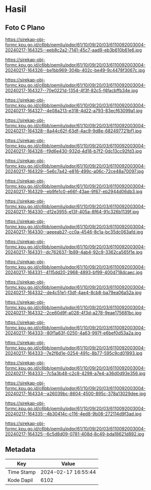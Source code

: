 # Hasil

## Foto C Plano

https://sirekap-obj-formc.kpu.go.id/c6bb/pemilu/pdpr/61/10/09/20/03/6110092003004-20240217-164325--eeb8c2a2-7141-45c7-aad9-eb3b610b61e6.jpg

https://sirekap-obj-formc.kpu.go.id/c6bb/pemilu/pdpr/61/10/09/20/03/6110092003004-20240217-164326--be1bb969-304b-402c-be49-9c4478f3067c.jpg

https://sirekap-obj-formc.kpu.go.id/c6bb/pemilu/pdpr/61/10/09/20/03/6110092003004-20240217-164327--70e0221d-1354-4f3f-82c5-f4facbffb34e.jpg

https://sirekap-obj-formc.kpu.go.id/c6bb/pemilu/pdpr/61/10/09/20/03/6110092003004-20240217-164327--4e08a213-e318-4d22-a793-83ecf63099a1.jpg

https://sirekap-obj-formc.kpu.go.id/c6bb/pemilu/pdpr/61/10/09/20/03/6110092003004-20240217-164328--8a44c62f-63df-4ac9-9d8e-682497721bf1.jpg

https://sirekap-obj-formc.kpu.go.id/c6bb/pemilu/pdpr/61/10/09/20/03/6110092003004-20240217-164328--f9d6e430-932d-4d18-b7f2-0dc13cc92fd3.jpg

https://sirekap-obj-formc.kpu.go.id/c6bb/pemilu/pdpr/61/10/09/20/03/6110092003004-20240217-164329--5e6c7a42-e816-499c-a06c-72ce48a70097.jpg

https://sirekap-obj-formc.kpu.go.id/c6bb/pemilu/pdpr/61/10/09/20/03/6110092003004-20240217-164329--eb9fe1c0-e66f-43ae-9f67-eb2944d06db3.jpg

https://sirekap-obj-formc.kpu.go.id/c6bb/pemilu/pdpr/61/10/09/20/03/6110092003004-20240217-164330--d12e3955-e13f-405a-8f64-91c326b1139f.jpg

https://sirekap-obj-formc.kpu.go.id/c6bb/pemilu/pdpr/61/10/09/20/03/6110092003004-20240217-164330--aeeeab27-cc0a-4546-8c1a-bc35dc063afd.jpg

https://sirekap-obj-formc.kpu.go.id/c6bb/pemilu/pdpr/61/10/09/20/03/6110092003004-20240217-164331--dc762637-1b89-4ab4-92c9-3362ca565f1e.jpg

https://sirekap-obj-formc.kpu.go.id/c6bb/pemilu/pdpr/61/10/09/20/03/6110092003004-20240217-164331--4115dd20-2968-4893-bf99-400d718dcaec.jpg

https://sirekap-obj-formc.kpu.go.id/c6bb/pemilu/pdpr/61/10/09/20/03/6110092003004-20240217-164332--de4c51e1-f3df-4ae4-8cb8-ba79ea06a52a.jpg

https://sirekap-obj-formc.kpu.go.id/c6bb/pemilu/pdpr/61/10/09/20/03/6110092003004-20240217-164332--2ce60d9f-a028-4f3d-a278-9eae175681bc.jpg

https://sirekap-obj-formc.kpu.go.id/c6bb/pemilu/pdpr/61/10/09/20/03/6110092003004-20240217-164333--80f1a63f-0250-4a63-997f-e6bef0d53a2a.jpg

https://sirekap-obj-formc.kpu.go.id/c6bb/pemilu/pdpr/61/10/09/20/03/6110092003004-20240217-164333--7e2f6d1e-0254-491c-8b77-595c9cd01993.jpg

https://sirekap-obj-formc.kpu.go.id/c6bb/pemilu/pdpr/61/10/09/20/03/6110092003004-20240217-164333--7c5a3b48-c2c8-4298-a7e4-a36d0d93e356.jpg

https://sirekap-obj-formc.kpu.go.id/c6bb/pemilu/pdpr/61/10/09/20/03/6110092003004-20240217-164334--a26039bc-8604-4500-895c-378a13029dee.jpg

https://sirekap-obj-formc.kpu.go.id/c6bb/pemilu/pdpr/61/10/09/20/03/6110092003004-20240217-164335--4b30414c-c116-4ed8-9b08-272114d9f3ad.jpg

https://sirekap-obj-formc.kpu.go.id/c6bb/pemilu/pdpr/61/10/09/20/03/6110092003004-20240217-164325--6c5d8d09-0781-408d-8c49-bda18621d892.jpg


## Metadata

| Key        | Value               |
| ---------- | ------------------- |
| Time Stamp | 2024-02-17 16:55:44 |
| Kode Dapil | 6102                |



